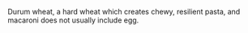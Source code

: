  Durum wheat, a hard wheat which creates chewy, resilient pasta, and macaroni does not usually include egg. 